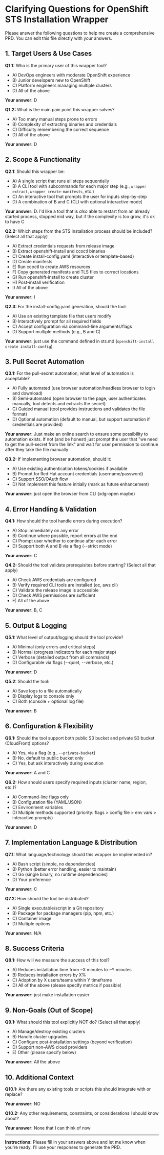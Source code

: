 # Clarifying Questions for OpenShift STS Installation Wrapper

Please answer the following questions to help me create a comprehensive PRD. You can edit this file directly with your answers.

## 1. Target Users & Use Cases

**Q1.1:** Who is the primary user of this wrapper tool?
- A) DevOps engineers with moderate OpenShift experience
- B) Junior developers new to OpenShift
- C) Platform engineers managing multiple clusters
- D) All of the above

**Your answer:** D

**Q1.2:** What is the main pain point this wrapper solves?
- A) Too many manual steps prone to errors
- B) Complexity of extracting binaries and credentials
- C) Difficulty remembering the correct sequence
- D) All of the above

**Your answer:** D

## 2. Scope & Functionality

**Q2.1:** Should this wrapper be:
- A) A single script that runs all steps sequentially
- B) A CLI tool with subcommands for each major step (e.g., `wrapper extract`, `wrapper create-manifests`, etc.)
- C) An interactive tool that prompts the user for inputs step-by-step
- D) A combination of B and C (CLI with optional interactive mode)

**Your answer:** D. I'd like a tool that is _also_ able to restart from an already started process, stopped mid way, but if the complexity is too grow, it's ok to have C

**Q2.2:** Which steps from the STS installation process should be included? (Select all that apply)
- A) Extract credentials requests from release image
- B) Extract openshift-install and ccoctl binaries
- C) Create install-config.yaml (interactive or template-based)
- D) Create manifests
- E) Run ccoctl to create AWS resources
- F) Copy generated manifests and TLS files to correct locations
- G) Run openshift-install to create cluster
- H) Post-install verification
- I) All of the above

**Your answer:** I

**Q2.3:** For the install-config.yaml generation, should the tool:
- A) Use an existing template file that users modify
- B) Interactively prompt for all required fields
- C) Accept configuration via command-line arguments/flags
- D) Support multiple methods (e.g., B and C)

**Your answer:** just use the command defined in sts.md (`openshift-install create install-config`)

## 3. Pull Secret Automation

**Q3.1:** For the pull-secret automation, what level of automation is acceptable?
- A) Fully automated (use browser automation/headless browser to login and download)
- B) Semi-automated (open browser to the page, user authenticates manually, tool detects and extracts the secret)
- C) Guided manual (tool provides instructions and validates the file format)
- D) Optional automation (default to manual, but support automation if credentials are provided)

**Your answer:** Just make an online search to ensure some possibility to automation exists. If not (and be honest) just prompt the user that "we need to get the pull-secret from the link" and wait for user permission to continue after they take the file manually

**Q3.2:** If implementing browser automation, should it:
- A) Use existing authentication tokens/cookies if available
- B) Prompt for Red Hat account credentials (username/password)
- C) Support SSO/OAuth flow
- D) Not implement this feature initially (mark as future enhancement)

**Your answer:** just open the browser from CLI (xdg-open maybe)

## 4. Error Handling & Validation

**Q4.1:** How should the tool handle errors during execution?
- A) Stop immediately on any error
- B) Continue where possible, report errors at the end
- C) Prompt user whether to continue after each error
- D) Support both A and B via a flag (--strict mode)

**Your answer:** C

**Q4.2:** Should the tool validate prerequisites before starting? (Select all that apply)
- A) Check AWS credentials are configured
- B) Verify required CLI tools are installed (oc, aws cli)
- C) Validate the release image is accessible
- D) Check AWS permissions are sufficient
- E) All of the above

**Your answer:** B, C

## 5. Output & Logging

**Q5.1:** What level of output/logging should the tool provide?
- A) Minimal (only errors and critical steps)
- B) Normal (progress indicators for each major step)
- C) Verbose (detailed output from all commands)
- D) Configurable via flags (--quiet, --verbose, etc.)

**Your answer:** D

**Q5.2:** Should the tool:
- A) Save logs to a file automatically
- B) Display logs to console only
- C) Both (console + optional log file)

**Your answer:** B

## 6. Configuration & Flexibility

**Q6.1:** Should the tool support both public S3 bucket and private S3 bucket (CloudFront) options?
- A) Yes, via a flag (e.g., `--private-bucket`)
- B) No, default to public bucket only
- C) Yes, but ask interactively during execution

**Your answer:** A and C

**Q6.2:** How should users specify required inputs (cluster name, region, etc.)?
- A) Command-line flags only
- B) Configuration file (YAML/JSON)
- C) Environment variables
- D) Multiple methods supported (priority: flags > config file > env vars > interactive prompts)

**Your answer:** D

## 7. Implementation Language & Distribution

**Q7.1:** What language/technology should this wrapper be implemented in?
- A) Bash script (simple, no dependencies)
- B) Python (better error handling, easier to maintain)
- C) Go (single binary, no runtime dependencies)
- D) Your preference

**Your answer:** C

**Q7.2:** How should the tool be distributed?
- A) Single executable/script in a Git repository
- B) Package for package managers (pip, npm, etc.)
- C) Container image
- D) Multiple options

**Your answer:** N/A

## 8. Success Criteria

**Q8.1:** How will we measure the success of this tool?
- A) Reduces installation time from ~X minutes to ~Y minutes
- B) Reduces installation errors by X%
- C) Adoption by X users/teams within Y timeframe
- D) All of the above (please specify metrics if possible)

**Your answer:** just make installation easier

## 9. Non-Goals (Out of Scope)

**Q9.1:** What should this tool explicitly NOT do? (Select all that apply)
- A) Manage/destroy existing clusters
- B) Handle cluster upgrades
- C) Configure post-installation settings (beyond verification)
- D) Support non-AWS cloud providers
- E) Other (please specify below)

**Your answer:** All the above

## 10. Additional Context

**Q10.1:** Are there any existing tools or scripts this should integrate with or replace?

**Your answer:** NO

**Q10.2:** Any other requirements, constraints, or considerations I should know about?

**Your answer:** None that I can think of now

---

**Instructions:** Please fill in your answers above and let me know when you're ready. I'll use your responses to generate the PRD.
